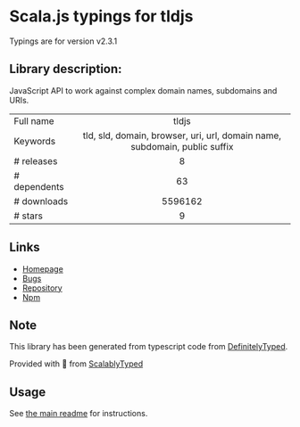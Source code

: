 
# Scala.js typings for tldjs

Typings are for version v2.3.1

## Library description:
JavaScript API to work against complex domain names, subdomains and URIs.

|                    |                 |
| ------------------ | :-------------: |
| Full name          | tldjs |
| Keywords           | tld, sld, domain, browser, uri, url, domain name, subdomain, public suffix |
| # releases         | 8 |
| # dependents       | 63 |
| # downloads        | 5596162 |
| # stars            | 9 |

## Links
- [Homepage](https://github.com/oncletom/tld.js)
- [Bugs](https://github.com/oncletom/tld.js/issues)
- [Repository](https://github.com/oncletom/tld.js)
- [Npm](https://www.npmjs.com/package/tldjs)
    


## Note
This library has been generated from typescript code from [DefinitelyTyped](https://definitelytyped.org).

Provided with :purple_heart: from [ScalablyTyped](https://github.com/oyvindberg/ScalablyTyped)

## Usage
See [the main readme](../../readme.md) for instructions.


